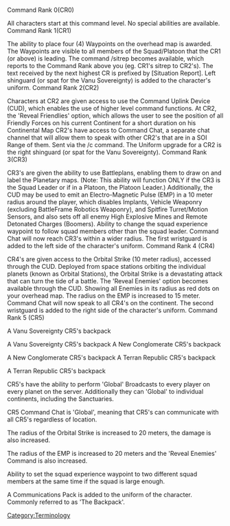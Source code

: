 Command Rank 0(CR0)

All characters start at this command level. No special abilities are
available. Command Rank 1(CR1)

The ability to place four (4) Waypoints on the overhead map is awarded.
The Waypoints are visible to all members of the Squad/Platoon that the
CR1 (or above) is leading. The command /sitrep becomes available, which
reports to the Command Rank above you (eg. CR1's sitrep to CR2's). The
text received by the next highest CR is prefixed by \[Situation
Report\]. Left shinguard (or spat for the Vanu Sovereignty) is added to
the character's uniform. Command Rank 2(CR2)

Characters at CR2 are given access to use the Command Uplink Device
(CUD), which enables the use of higher level command functions. At CR2,
the 'Reveal Friendlies' option, which allows the user to see the
position of all Friendly Forces on his current Continent for a short
duration on his Continental Map CR2's have access to Command Chat, a
separate chat channel that will allow them to speak with other CR2's
that are in a SOI Range of them. Sent via the /c command. The Uniform
upgrade for a CR2 is the right shinguard (or spat for the Vanu
Sovereignty). Command Rank 3(CR3)

CR3's are given the ability to use Battleplans, enabling them to draw on
and label the Planetary maps. (Note: This ability will function ONLY if
the CR3 is the Squad Leader or if in a Platoon, the Platoon Leader.)
Additionally, the CUD may be used to emit an Electro-Magnetic Pulse
(EMP) in a 10 meter radius around the player, which disables Implants,
Vehicle Weaponry (excluding BattleFrame Robotics Weaponry), and Spitfire
Turret/Motion Sensors, and also sets off all enemy High Explosive Mines
and Remote Detonated Charges (Boomers). Ability to change the squad
experience waypoint to follow squad members other than the squad leader.
Command Chat will now reach CR3's within a wider radius. The first
wristguard is added to the left side of the character's uniform. Command
Rank 4 (CR4)

CR4's are given access to the Orbital Strike (10 meter radius), accessed
through the CUD. Deployed from space stations orbiting the individual
planets (known as Orbital Stations), the Orbital Strike is a devastating
attack that can turn the tide of a battle. The 'Reveal Enemies' option
becomes available through the CUD. Showing all Enemies in its radius as
red dots on your overhead map. The radius on the EMP is increased to 15
meter. Command Chat will now speak to all CR4's on the continent. The
second wristguard is added to the right side of the character's uniform.
Command Rank 5 (CR5)

A Vanu Sovereignty CR5's backpack

A Vanu Sovereignty CR5's backpack A New Conglomerate CR5's backpack

A New Conglomerate CR5's backpack A Terran Republic CR5's backpack

A Terran Republic CR5's backpack

CR5's have the ability to perform 'Global' Broadcasts to every player on
every planet on the server. Additionally they can 'Global' to individual
continents, including the Sanctuaries.

CR5 Command Chat is 'Global', meaning that CR5's can communicate with
all CR5's regardless of location.

The radius of the Orbital Strike is increased to 20 meters, the damage
is also increased.

The radius of the EMP is increased to 20 meters and the 'Reveal Enemies'
Command is also increased.

Ability to set the squad experience waypoint to two different squad
members at the same time if the squad is large enough.

A Communications Pack is added to the uniform of the character. Commonly
referred to as 'The Backpack'.

[Category:Terminology](Category:Terminology.md "wikilink")
